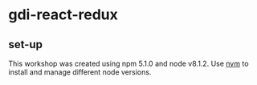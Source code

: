 # gdi-react-redux

## set-up
This workshop was created using npm 5.1.0 and node v8.1.2. Use [nvm](https://github.com/creationix/nvm#installation) to install and manage different node versions.
